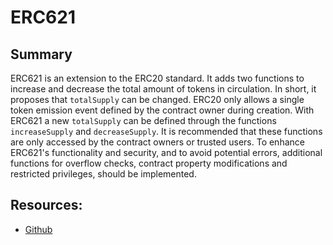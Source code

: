 # ERC621

## Summary

ERC621 is an extension to the ERC20 standard. It adds two functions to increase and decrease the total amount of tokens in circulation. In short, it proposes that `totalSupply` can be changed. ERC20 only allows a single token emission event defined by the contract owner during creation. With ERC621 a new `totalSupply` can be defined through the functions `increaseSupply` and `decreaseSupply`. It is recommended that these functions are only accessed by the contract owners or trusted users. To enhance ERC621's functionality and security, and to avoid potential errors, additional functions for overflow checks, contract property modifications and restricted privileges, should be implemented.

## Resources:

* [Github](https://github.com/ethereum/EIPs/pull/621)

